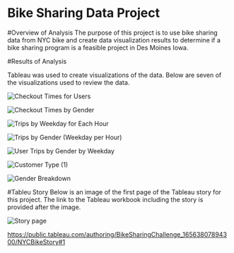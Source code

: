 # Bike Sharing Data Project

#Overview of Analysis
The purpose of this project is to use bike sharing data from NYC bike and create data visualization results to determine if a bike sharing program is a feasible project in Des Moines Iowa.

#Results of Analysis

Tableau was used to create visualizations of the data.  Below are seven of the visualizations used to review the data.

![Checkout Times for Users](https://user-images.githubusercontent.com/100876517/176071474-0db7907a-f9f2-4b03-ba4a-4b84ec25da34.png)


![Checkout Times by Gender](https://user-images.githubusercontent.com/100876517/176073148-35857f62-7c1f-448c-860b-d86b09a1697d.png)

![Trips by Weekday for Each Hour](https://user-images.githubusercontent.com/100876517/176073175-de46cb4d-61b2-4d52-90e8-df5b614b8b4e.png)

![Trips by Gender (Weekday per Hour)](https://user-images.githubusercontent.com/100876517/176073204-c843eaea-99b3-4886-a03a-1e1e80dffc18.png)

![User Trips by Gender by Weekday](https://user-images.githubusercontent.com/100876517/176073320-ddaed370-e736-48f4-a3e6-faebdfc37812.png)

![Customer Type (1)](https://user-images.githubusercontent.com/100876517/176073345-306b5222-a6f2-4d57-bb4e-f8b12a72cb71.png)

![Gender Breakdown](https://user-images.githubusercontent.com/100876517/176073366-f8cd98f8-3022-4e72-bd89-0ed6b9b026bc.png)



#Tableu Story
Below is an image of the first page of the Tableau story for this project.  The link to the Tableau workbook including the story is provided after the image.

![Story page](https://user-images.githubusercontent.com/100876517/176073402-c6ac0335-dcca-4918-b33c-3f34453f8388.png)




https://public.tableau.com/authoring/BikeSharingChallenge_16563807894300/NYCBikeStory#1
